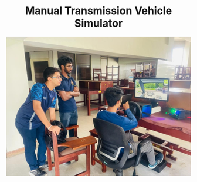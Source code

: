 <h1 align="center" id="title">Manual Transmission Vehicle Simulator</h1>

<p align="center"><img src="https://github.com/RuchiraAbeywardhane/Manual-transmission-Vehicle-Simulator/blob/6b34faca125f20301f06f9bede190b22e4168e91/Images/MainImage1.jpg" alt="project-image"></p>
